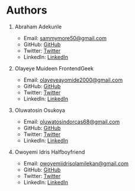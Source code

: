 # Authors

1. Abraham Adekunle
   - Email: sammymore50@gmail.com
   - GitHub: [GitHub](https://github.com/devdekunle)
   - Twitter: [Twitter](https://twitter.com/yourtwitterusername)
   - LinkedIn: [LinkedIn](https://www.linkedin.com/in/yourlinkedinusername)

2. Olayeye Muideen FrontendGeek
   - Email: olayeyeayomide2000@gmail.com
   - GitHub: [GitHub](https://github.com/Muideen7)
   - Twitter: [Twitter](https://twitter.com/OlayeyeMuideen)
   - LinkedIn: [LinkedIn](https://www.linkedin.com/in/Muideen7)

3. Oluwatosin Osukoya
   - Email: oluwatosindorcas68@gmail.com
   - GitHub: [GitHub](https://github.com/yourgithubusername)
   - Twitter: [Twitter](https://twitter.com/Oluwa_Tosyno)
   - LinkedIn: [LinkedIn](https://www.linkedin.com/in/oluwatosin-dorcas)

4. Owoyemi Idris Halfboyfriend
   - Email: owoyemiidrisolamilekan@gmail.com
   - GitHub: [GitHub](https://github.com/halfboyfriend)
   - Twitter: [Twitter](https://twitter.com/Devoid_Sol)
   - LinkedIn: [LinkedIn](https://www.linkedin.com/in/owoyemi-idris-703913245)

